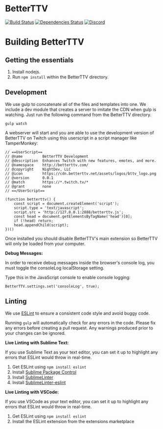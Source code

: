 BetterTTV
=========

[![Build Status](https://travis-ci.org/night/BetterTTV.svg?branch=master)](https://travis-ci.org/night/BetterTTV) [![Dependencies Status](https://david-dm.org/night/BetterTTV/status.svg)](https://david-dm.org/night/BetterTTV) [![Discord](https://img.shields.io/discord/229471495087194112?color=%237289DA&label=discord)](https://discord.gg/nightdev)

Building BetterTTV
===

Getting the essentials
---
1. Install nodejs.
2. Run ```npm install``` within the BetterTTV directory.

Development
----

We use gulp to concatenate all of the files and templates into one. We include a dev module that creates a server to imitate the CDN when gulp is watching. Just run the following command from the BetterTTV directory.

```
gulp watch
```

A webserver will start and you are able to use the development version of BetterTTV on Twitch using this userscript in a script manager like TamperMonkey:

```
// ==UserScript==
// @name         BetterTTV Development
// @description  Enhances Twitch with new features, emotes, and more.
// @namespace    http://betterttv.com/
// @copyright    NightDev, LLC
// @icon         https://cdn.betterttv.net/assets/logos/bttv_logo.png
// @version      0.0.1
// @match        https://*.twitch.tv/*
// @grant        none
// ==/UserScript==

(function betterttv() {
    const script = document.createElement('script');
    script.type = 'text/javascript';
    script.src = 'http://127.0.0.1:2888/betterttv.js';
    const head = document.getElementsByTagName('head')[0];
    if (!head) return;
    head.appendChild(script);
})()
```

Once installed you should disable BetterTTV's main extension so BetterTTV will only be loaded from your computer.

**Debug Messages:**

In order to receive debug messages inside the browser's console log, you must toggle the consoleLog localStorage setting.

Type this in the JavaScript console to enable console logging:
```
BetterTTV.settings.set('consoleLog', true);
```

Linting
---
We use [ESLint](https://eslint.org/) to ensure a consistent code style and avoid buggy code.

Running ```gulp``` will automatically check for any errors in the code. Please fix any errors before creating a pull request. Any warnings produced prior to your changes can be ignored.

**Live Linting with Sublime Text:**

If you use Sublime Text as your text editor, you can set it up to highlight any errors that ESLint would throw in real-time.

1. Get ESLint using ```npm install eslint```
2. Install [Sublime Package Control](https://packagecontrol.io/installation)
3. Install [SublimeLinter](https://www.sublimelinter.com/en/latest/installation.html#installing-via-pc)
4. Install [SublimeLinter-eslint](https://github.com/roadhump/SublimeLinter-eslint#linter-installation)

**Live Linting with VSCode:**

If you use VSCode as your text editor, you can set it up to highlight any errors that ESLint would throw in real-time.

1. Get ESLint using ```npm install eslint```
2. Install the ESLint extension from the extensions marketplace
